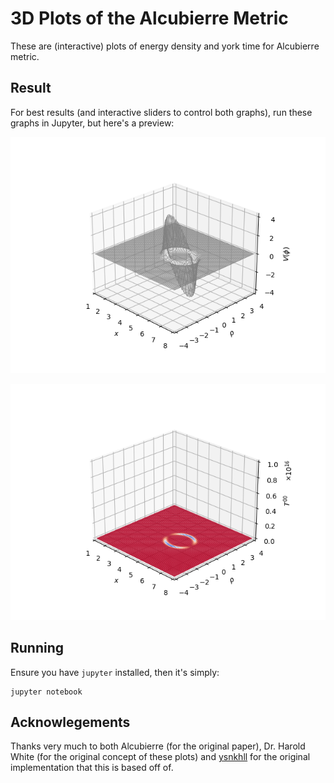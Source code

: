 # 3D Plots of the Alcubierre Metric

These are (interactive) plots of energy density and york time for Alcubierre metric.

## Result

For best results (and interactive sliders to control both graphs), run these graphs in Jupyter, but here's a preview:

![York time](./images/york-time.png)

![Energy density](./images/energy-density.png)

## Running

Ensure you have `jupyter` installed, then it's simply:

```
jupyter notebook
```

## Acknowlegements

Thanks very much to both Alcubierre (for the original paper), Dr. Harold White (for the original concept of these plots) and [ysnkhll](https://github.com/ysnkhll/Alcubierre-Warp-Drive) for the original implementation that this is based off of.

